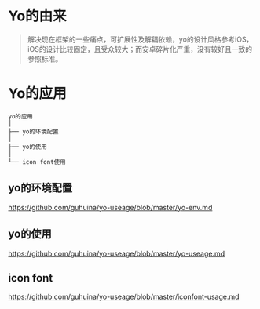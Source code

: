# Yo的由来
> 解决现在框架的一些痛点，可扩展性及解耦依赖，yo的设计风格参考iOS，iOS的设计比较固定，且受众较大；而安卓碎片化严重，没有较好且一致的参照标准。

# Yo的应用


    yo的应用
    │  
    ├── yo的环境配置
    │   
    ├── yo的使用
    │
    └── icon font使用 



## yo的环境配置

https://github.com/guhuina/yo-useage/blob/master/yo-env.md

## yo的使用

https://github.com/guhuina/yo-useage/blob/master/yo-useage.md

## icon font 

https://github.com/guhuina/yo-useage/blob/master/iconfont-usage.md

